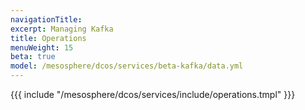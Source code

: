```yaml
---
navigationTitle:
excerpt: Managing Kafka
title: Operations
menuWeight: 15
beta: true
model: /mesosphere/dcos/services/beta-kafka/data.yml
---
```


{{{ include "/mesosphere/dcos/services/include/operations.tmpl" }}}
